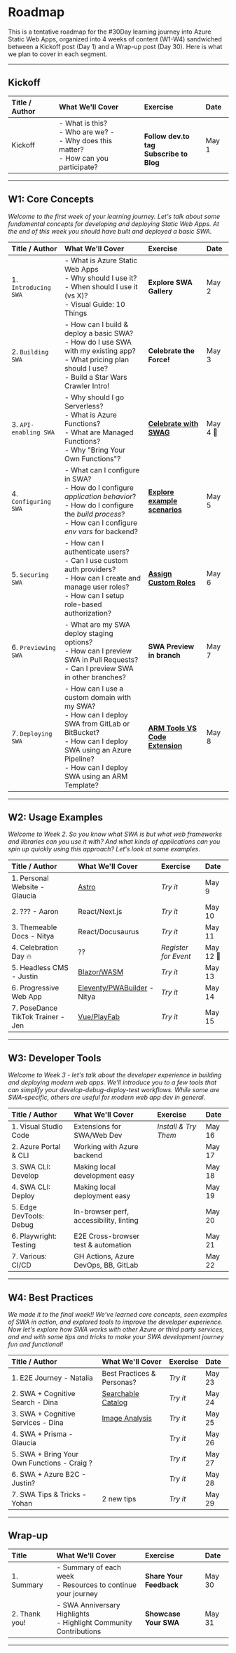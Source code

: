 # Roadmap

This is a tentative roadmap for the #30Day learning journey into Azure Static Web Apps, organized into 4 weeks of content (W1-W4) sandwiched between a Kickoff post (Day 1) and a Wrap-up post (Day 30). Here is what we plan to cover in each segment.

---

## Kickoff

| Title / Author | What We'll Cover | Exercise | Date |
|:---|:---|:---|:---|
| Kickoff | - What is this? <br/> - Who are we? - <br/> - Why does this matter? <br/> - How can you participate? | <br/> **Follow dev.to tag <br/> Subscribe to Blog** | May 1 |

---

## W1: Core Concepts

_Welcome to the first week of your learning journey. Let's talk about some fundamental concepts for developing and deploying Static Web Apps. At the end of this week you should have built and deployed a basic SWA._

| Title / Author | What We'll Cover | Exercise | Date |
|:---|:---|:---|:---|
| 1. `Introducing SWA` | - What is Azure Static Web Apps <br/> - Why should I use it? <br/> - When should I use it (vs X)? <br/> - Visual Guide: 10 Things | **Explore SWA Gallery** |  May 2 |
| 2. `Building SWA`  |  - How can I build & deploy a basic SWA? <br/> - How do I use SWA with my existing app? <br/> - What pricing plan should I use? <br/> - Build a Star Wars Crawler Intro! | **Celebrate the Force!** | May 3|
| 3. `API-enabling SWA` | - Why should I go Serverless? <br/> - What is Azure Functions? <br/> - What are Managed Functions? <br/> - Why "Bring Your Own Functions"? | **[Celebrate with SWAG](https://github.com/sinedied/azure-swag/)** | May 4 🌟 |
| 4. `Configuring SWA` | - What can I configure in SWA? <br/> - How do I configure _application behavior_? <br/> - How do I configure the _build process_? <br/> - How can I configure _env vars_ for backend? | **[Explore example scenarios](https://docs.microsoft.com/en-us/azure/static-web-apps/configuration-overview#example-scenarios)** | May 5  |
| 5. `Securing SWA` | - How can I authenticate users? <br/> - Can I use custom auth providers? <br/> - How can I create and manage user roles? <br/> - How can I setup role-based authorization? | **[Assign Custom Roles](https://docs.microsoft.com/en-us/azure/static-web-apps/assign-roles-microsoft-graph)** | May 6|
| 6. `Previewing SWA` | - What are my SWA deploy staging options? <br/> - How can I preview SWA in Pull Requests? <br/> - Can I preview SWA in other branches? | **SWA Preview in branch** | May 7 |
| 7. `Deploying SWA` | - How can I use a custom domain with my SWA? <br/> - How can I deploy SWA from GitLab or BitBucket? <br/> - How can I deploy SWA using an Azure Pipeline? <br/> - How can I deploy SWA using an ARM Template? | **[ARM Tools VS Code Extension](https://docs.microsoft.com/en-us/azure/azure-resource-manager/templates/quickstart-create-templates-use-visual-studio-code?tabs=CLI)** | May 8|

---

## W2: Usage Examples

_Welcome to Week 2. So you know what SWA is but what web frameworks and libraries can you use it with? And what kinds of applications can you spin up quickly using this approach? Let's look at some examples_.


| Title / Author | What We'll Cover | Exercise | Date |
|:---|:---|:---|:---|
| 1. Personal Website - Glaucia | [Astro](https://github.com/glaucia86/astro-swa-demo) | _Try it_ | May 9 |
| 2. ??? - Aaron | React/Next.js | _Try it_ | May 10 |
| 3. Themeable Docs - Nitya | React/Docusaurus |  _Try it_ | May 11 |
| 4. Celebration Day 🔥 | ?? | _Register for Event_ | May 12 🎂|
| 5. Headless CMS - Justin | [Blazor/WASM](https://github.com/justinyoo/blazor-wasm-azfunc-aswa) |  _Try it_| May 13 |
| 6. Progressive Web App | [Eleventy/PWABuilder](https://dev.to/azure/07-developing-progressive-web-apps-hfb) - Nitya |  _Try it_| May 14|
| 7. PoseDance TikTok Trainer - Jen | [Vue/PlayFab](https://github.com/jlooper/posedance) | _Try it_ | May 15|


---

## W3: Developer Tools

_Welcome to Week 3 - let's talk about the developer experience in building and deploying modern web apps. We'll introduce you to a few tools that can simplify your develop-debug-deploy-test workflows. While some are SWA-specific, others are useful for modern web app dev in general._

| Title / Author | What We'll Cover | Exercise | Date |
|:---|:---|:---|:---|
| 1. Visual Studio Code | Extensions for SWA/Web Dev | _Install & Try Them_ | May 16 |
| 2. Azure Portal & CLI | Working with Azure backend | | May 17 |
| 3. SWA CLI: Develop | Making local development easy | | May 18 |
| 4. SWA CLI: Deploy | Making local deployment easy | | May 19 |
| 5. Edge DevTools: Debug | In-browser perf, accessibility, linting | | May 20 |
| 6. Playwright: Testing | E2E Cross-browser test & automation | | May 21 |
| 7. Various: CI/CD | GH Actions, Azure DevOps, BB, GitLab| | May 22 |


---

## W4: Best Practices

_We made it to the final week!! We've learned core concepts, seen examples of SWA in action, and explored tools to improve the developer experience. Now let's explore how SWA works with other Azure or third party services, and end with some tips and tricks to make your SWA development journey fun and functional!_

| Title / Author | What We'll Cover | Exercise | Date |
|:---|:---|:---|:---|
| 1. E2E Journey - Natalia | Best Practices & Personas? | _Try it_| May 23 |
| 2. SWA + Cognitive Search - Dina | [Searchable Catalog](https://docs.microsoft.com/en-us/azure/search/tutorial-javascript-overview) | _Try it_ | May 24 |
| 3. SWA + Cognitive Services - Dina| [Image Analysis](https://docs.microsoft.com/en-us/azure/developer/javascript/tutorial/static-web-app-image-analysis?tabs=bash%2Cvscode) | _Try it_| May 25 |
| 4. SWA + Prisma - Glaucia| | _Try it_| May 26 |
| 5. SWA + Bring Your Own Functions - Craig ?| | _Try it_| May 27 |
| 6. SWA + Azure B2C - Justin? | | _Try it_| May 28 |
| 7. SWA Tips & Tricks - Yohan | 2 new tips | _Try it_| May 29 |


---

## Wrap-up

| Title | What We'll Cover | Exercise | Date |
|:---|:---|:---|:---|
| 1. Summary | - Summary of each week <br/> - Resources to continue your journey  | **Share Your Feedback**| May 30 |
| 2. Thank you! | -  SWA Anniversary Highlights <br/> - Highlight Community Contributions | **Showcase Your SWA** | May 31 |

---